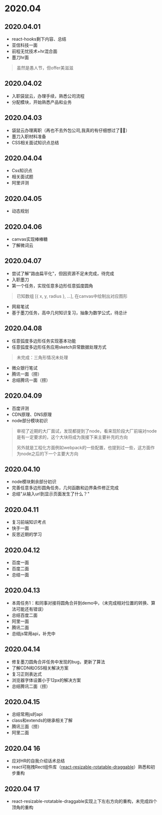 # 2020.04

## 2020.04.01
- react-hooks剩下内容、总结
- 亚信科技一面
- 前程无忧技术+hr混合面
- 墨刀hr面

> 虽然是愚人节，但offer美滋滋

## 2020.04.02

- 入职袋鼠云，办理手续，熟悉公司流程
- 分配模块，开始熟悉产品和业务

## 2020.04.03

- 袋鼠云办理离职（再也不去外包公司,我真的有仔细想过了🤦‍♀️）
- 墨刀入职材料准备
- CSS相关面试知识点总结

## 2020.04.04

- Css知识点
- 相关面试题
- 阿里评测

## 2020.04.05

- 动态规划

## 2020.04.06

- canvas实现棒棒糖
- 了解微词云

## 2020.04.07

- 尝试了解"路由扁平化"，但因资源不足未完成，待完成
- 入职墨刀
- 第一个任务，实现任意多边形任意弧度圆角
> 已知数组 [{ x, y, radius }, ...], 在canvas中绘制出对应图形
- 网易笔试
- 基于墨刀任务，高中几何知识复习，抽象为数学公式，待总计

## 2020.04.08

- 任意弧度多边形任务实现基本功能
- 任意弧度多边形任务应用sketch异常数据处理方式
> 未完成：三角形情况未处理
- 微众银行笔试
- 腾讯一面（捞）
- 总结腾讯一面（捞）

## 2020.04.09

- 百度评测
- CDN原理、DNS原理
- node部分模块初识

> 审视了近期的大厂面试，发现都提到了node，看来现阶段大厂前端对node是有一定要求的，这个大块将成为我接下来主要补充的方向
>
> 另外就是工程化方面例如webpack的一些配置，也提到过一些，这方面作为node之后的下一个主要大方向

## 2020.04.10

- node模块剩余部分初识
- 完善任意多边形圆角任务，几何函数和边界条件修正完成
- 总结"从输入url到显示页面发生了什么？"

## 2020.04.11

- 复习前端知识考点
- 快手一面
- 反思近期的学习

## 2020.04.12

- 百度一面
- 百度二面
- 总结一面

## 2020.04.13

- 本周任务1：和同事对接将圆角合并到demo中，（未完成相对位置的转换、算法可能还有错误）
- 总结百度二面
- 阿里一面
- 腾讯二面
- 总结js常用api，补充中

## 2020.04.14

- 修复墨刀圆角合并任务中发现的bug，更新了算法
- 了解CDN和OSS相关解决方案
- 复习正则表达式
- 浏览器字体设置小于12px的解决方案
- 总结腾讯二面（捞）

## 2020.04.15

- 总结常用js的api
- class和extends的继承相关了解
- 腾讯三面（捞）
- 阿里二面

## 2020.04 16

- 应对HR的自我介绍话术总结
- react可拖拽Rect组件库（[react-resizable-rotatable-draggable](https://github.com/mockingbot/react-resizable-rotatable-draggable)）熟悉和初步重构

## 2020.04 17

- react-resizable-rotatable-draggable实现上下左右方向的重构，未完成四个顶角的重构

